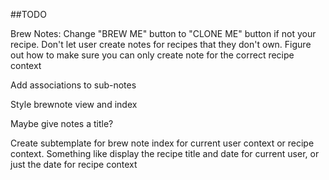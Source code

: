 ##TODO

Brew Notes:
Change "BREW ME" button to "CLONE ME" button if not your recipe.
Don't let user create notes for recipes that they don't own.
Figure out how to make sure you can only create note for the correct recipe context

Add associations to sub-notes

Style brewnote view and index

Maybe give notes a title?

Create subtemplate for brew note index for current user context or recipe context.
Something like display the recipe title and date for current user, or just the date for recipe context
